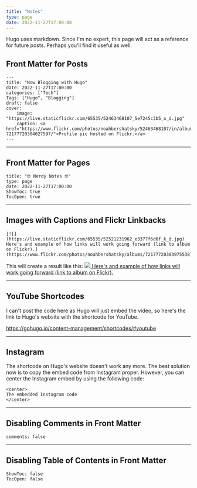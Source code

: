 ```yaml
---
title: "Notes"
type: page
date: 2022-11-27T17:00:00
---
```

Hugo uses markdown. Since I'm no expert, this page will act as a reference for future posts. Perhaps you'll find it useful as well.

## Front Matter for Posts
```
---
title: "Now Blogging with Hugo"
date: 2022-11-27T17:00:00
categories: ["Tech"]
Tags: ["Hugo", "Blogging"]
draft: false
cover:
    image: "https://live.staticflickr.com/65535/52463468107_5e7245c3b5_o_d.jpg"
    caption: <a href="https://www.flickr.com/photos/noahbershatsky/52463468107/in/album-72177720304027597/">Profile pic hosted on Flickr.</a>
---
```

---
## Front Matter for Pages
```
title: "🤓 Nerdy Notes 🤓"
type: page
date: 2022-11-27T17:00:00
ShowToc: true
TocOpen: true
```
---

## Images with Captions and Flickr Linkbacks
```
[![](https://live.staticflickr.com/65535/52521231962_e3377f6d6f_k_d.jpg) Here's and example of how links will work going forward (link to album on Flickr).](https://www.flickr.com/photos/noahbershatsky/albums/72177720303975538)
```
This will create a result like this:
[![](https://live.staticflickr.com/65535/52521231962_e3377f6d6f_k_d.jpg) Here's and example of how links will work going forward (link to album on Flickr).](https://www.flickr.com/photos/noahbershatsky/albums/72177720303975538)

---
## YouTube Shortcodes
I can't post the code here as Hugo will just embed the video, so here's the link to Hugo's website with the shortcode for YouTube.

https://gohugo.io/content-management/shortcodes/#youtube

---
## Instagram
The shortcode on Hugo's website doesn't work any more. The best solution now is to copy the embed code from Instagram proper. However, you can center the Instagram embed by using the following code:

```
<center>
The embedded Instagram code
</center>
```
---

## Disabling Comments in Front Matter

```
comments: false
```

---

## Disabling Table of Contents in Front Matter
```
ShowToc: false
TocOpen: false
```